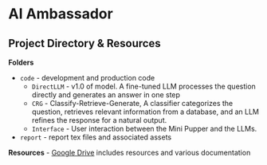 # AI Ambassador

## Project Directory & Resources 
**Folders**
- `code` - development and production code
  - `DirectLLM` - v1.0 of model. A fine-tuned LLM processes the question directly and generates an answer in one step
  - `CRG` - Classify-Retrieve-Generate, A classifier categorizes the question, retrieves relevant information from a database, and an LLM refines the response for a natural output.
  - `Interface` - User interaction between the Mini Pupper and the LLMs.
- `report` - report tex files and associated assets

**Resources** - [Google Drive](https://drive.google.com/drive/u/0/folders/0ACyJj38rAVkhUk9PVA) includes resources and various documentation
